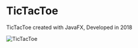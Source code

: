 # TicTacToe
 TicTacToe created with JavaFX, Developed in 2018

![TicTacToe](https://user-images.githubusercontent.com/43628985/103700297-46f10a00-4f72-11eb-95b3-06a7e3f19805.gif)
